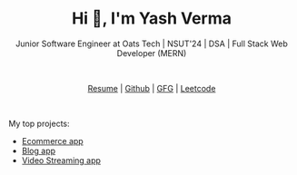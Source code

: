 <h1 align="center">Hi 👋, I'm Yash Verma</h1>
<p align="center">Junior Software Engineer at Oats Tech | NSUT'24 | DSA | Full Stack Web Developer (MERN)</p>
<br>
<div align="center">

[Resume](https://drive.google.com/file/d/1_52R52MmukcObe3ZaWhOmkq3tUAA7hVi) |
[Github](https://github.com/yashverma03) |
[GFG](https://auth.geeksforgeeks.org/user/yashverma2003) |
[Leetcode](https://leetcode.com/yashverma03)

</div>
<br>

My top projects:

- [Ecommerce app](https://github.com/yashverma03/ecommerce)
- [Blog app](https://github.com/yashverma03/blog)
- [Video Streaming app](https://github.com/yashverma03/video-streaming)
